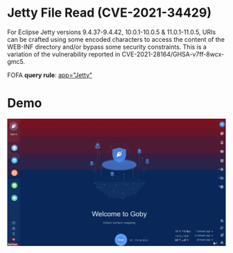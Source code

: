 # Jetty File Read (CVE-2021-34429)

For Eclipse Jetty versions 9.4.37-9.4.42, 10.0.1-10.0.5 & 11.0.1-11.0.5, URIs can be crafted using some encoded characters to access the content of the WEB-INF directory and/or bypass some security constraints. This is a variation of the vulnerability reported in CVE-2021-28164/GHSA-v7ff-8wcx-gmc5.

FOFA **query rule**: [app="Jetty"](https://fofa.so/result?qbase64=YXBwPSJKZXR0eSI%3D)

# Demo

![Jetty_File_Read_CVE_2021_34429.gif](Jetty_File_Read_CVE_2021_34429.gif)
